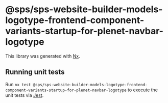 # @sps/sps-website-builder-models-logotype-frontend-component-variants-startup-for-plenet-navbar-logotype

This library was generated with [Nx](https://nx.dev).

## Running unit tests

Run `nx test @sps/sps-website-builder-models-logotype-frontend-component-variants-startup-for-plenet-navbar-logotype` to execute the unit tests via [Jest](https://jestjs.io).

